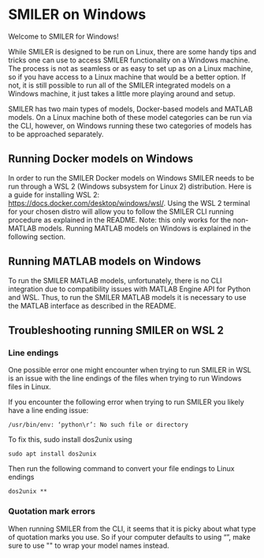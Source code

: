 # SMILER on Windows

Welcome to SMILER for Windows!

While SMILER is designed to be run on Linux, there are some handy tips and tricks one can use to access SMILER functionality on a Windows machine. The process is not as seamless or as easy to set up as on a Linux machine, so if you have access to a Linux machine that would be a better option. If not, it is still possible to run all of the SMILER integrated models on a Windows machine, it just takes a little more playing around and setup.

SMILER has two main types of models, Docker-based models and MATLAB models. On a Linux machine both of these model categories can be run via the CLI, however, on Windows running these two categories of models has to be approached separately.

## Running Docker models on Windows

In order to run the SMILER Docker models on Windows SMILER needs to be run through a WSL 2 (Windows subsystem for Linux 2) distribution. Here is a guide for installing WSL 2: https://docs.docker.com/desktop/windows/wsl/. Using the WSL 2 terminal for your chosen distro will allow you to follow the SMILER CLI running procedure as explained in the README. Note: this only works for the non-MATLAB models. Running MATLAB models on Windows is explained in the following section.

## Running MATLAB models on Windows

To run the SMILER MATLAB models, unfortunately, there is no CLI integration due to compatibility issues with MATLAB Engine API for Python and WSL. Thus, to run the SMILER MATLAB models it is necessary to use the MATLAB interface as described in the README.

## Troubleshooting running SMILER on WSL 2

### Line endings
One possible error one might encounter when trying to run SMILER in WSL is an issue with the line endings of the files when trying to run Windows files in Linux.

If you encounter the following error when trying to run SMILER you likely have a line ending issue: 
```
/usr/bin/env: ‘python\r’: No such file or directory
```

To fix this, sudo install dos2unix using
```
sudo apt install dos2unix
```
Then run the following command to convert your file endings to Linux endings
```
dos2unix **
```

### Quotation mark errors
When running SMILER from the CLI, it seems that it is picky about what type of quotation marks you use. So if your computer defaults to using “”, make sure to use "" to wrap your model names instead.
